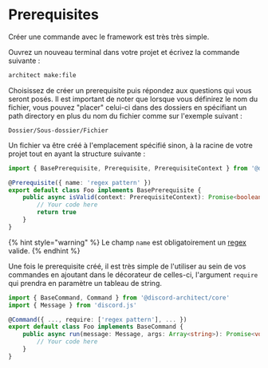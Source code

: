 # Prerequisites

Créer une commande avec le framework est très très simple.

Ouvrez un nouveau terminal dans votre projet et écrivez la commande suivante :

```bash
architect make:file
```

Choisissez de créer un prerequisite puis répondez aux questions qui vous seront posés. Il est important de noter que lorsque vous définirez le nom du fichier, vous pouvez "placer" celui-ci dans des dossiers en spécifiant un path directory en plus du nom du fichier comme sur l'exemple suivant :

```text
Dossier/Sous-dossier/Fichier
```

Un fichier va être créé à l'emplacement spécifié sinon, à la racine de votre projet tout en ayant la structure suivante :

```typescript
import { BasePrerequisite, Prerequisite, PrerequisiteContext } from '@discord-architect/core'

@Prerequisite({ name: 'regex pattern' })
export default class Foo implements BasePrerequisite {
	public async isValid(context: PrerequisiteContext): Promise<boolean> {
		// Your code here
        return true
	}
}
```

{% hint style="warning" %}
Le champ `name` est obligatoirement un [regex](https://developer.mozilla.org/en/docs/Web/JavaScript/Reference/Global_Objects/RegExp) valide.
{% endhint %}

Une fois le prerequisite créé, il est très simple de l'utiliser au sein de vos commandes en ajoutant dans le décorateur de celles-ci, l'argument `require` qui prendra en paramètre un tableau de string.

```typescript
import { BaseCommand, Command } from '@discord-architect/core'
import { Message } from 'discord.js'

@Command({ ..., require: ['regex pattern'], ... })
export default class Foo implements BaseCommand {
	public async run(message: Message, args: Array<string>): Promise<void> {
		// Your code here
	}
}
```



